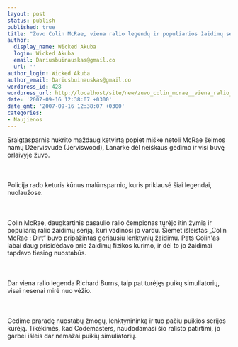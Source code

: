```yaml
---
layout: post
status: publish
published: true
title: "Žuvo Colin McRae, viena ralio legendų ir populiarios žaidimų serijos vardas"
author:
  display_name: Wicked Akuba
  login: Wicked Akuba
  email: Dariusbuinauskas@gmail.co
  url: ''
author_login: Wicked Akuba
author_email: Dariusbuinauskas@gmail.co
wordpress_id: 428
wordpress_url: http://localhost/site/new/zuvo_colin_mcrae__viena_ralio_legendu_ir_populiarios_zaidimu_serijos_vardas/
date: '2007-09-16 12:38:07 +0300'
date_gmt: '2007-09-16 12:38:07 +0300'
categories:
- Naujienos
---
```

<p>Sraigtasparnis nukrito maždaug ketvirtą popiet miške netoli McRae šeimos namų Džervisvude (Jerviswood), Lanarke dėl neiškaus gedimo ir visi buvę orlaivyje žuvo.<br />
<br><br />
<br>Policija rado keturis kūnus malūnsparnio, kuris priklausė šiai legendai, nuolaužose.<br />
<br><br />
<br>Colin McRae, daugkartinis pasaulio ralio čempionas turėjo itin žymią ir populiarią ralio žaidimų seriją, kuri vadinosi jo vardu. Šiemet išleistas „Colin McRae : Dirt“ buvo pripažintas geriausiu lenktynių žaidimu. Pats Colin'as labai daug prisidėdavo prie žaidimų fizikos kūrimo, ir dėl to jo žaidimai tapdavo tiesiog nuostabūs.<br />
<br><br />
<br>Dar viena ralio legenda Richard Burns, taip pat turėjęs puikų simuliatorių, visai nesenai mirė nuo vėžio.<br />
<br><br />
<br>Gedime praradę nuostabų žmogų, lenktynininką ir tuo pačiu puikios serijos kūrėją. Tikėkimės, kad Codemasters, naudodamasi šio ralisto patirtimi, jo garbei išleis dar nemažai puikių simuliatorių.<br />
<br><br />
<br><br />
<br></p>
